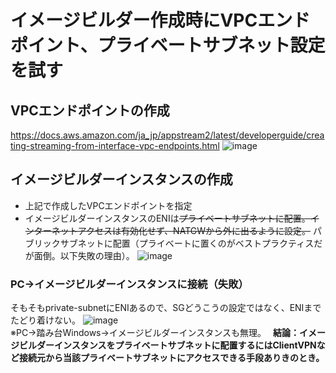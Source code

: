 # イメージビルダー作成時にVPCエンドポイント、プライベートサブネット設定を試す

## VPCエンドポイントの作成
  
https://docs.aws.amazon.com/ja_jp/appstream2/latest/developerguide/creating-streaming-from-interface-vpc-endpoints.html
![image](https://user-images.githubusercontent.com/60077121/94648628-e5dfe780-032d-11eb-8902-9d8f0c40884a.png)

## イメージビルダーインスタンスの作成
- 上記で作成したVPCエンドポイントを指定
- イメージビルダーインスタンスのENIは~~プライベートサブネットに配置。インターネットアクセスは有効化せず、NATGWから外に出るように設定。~~  パブリックサブネットに配置（プライベートに置くのがベストプラクティスだが面倒。以下失敗の理由）。
![image](https://user-images.githubusercontent.com/60077121/94655956-5c82e200-033a-11eb-92bf-cf6621718b54.png)


### PC->イメージビルダーインスタンスに接続（失敗）
そもそもprivate-subnetにENIあるので、SGどうこうの設定ではなく、ENIまでたどり着けない。
![image](https://user-images.githubusercontent.com/60077121/94653423-83d7b000-0336-11eb-9a7f-b4774ac05673.png)  
※PC->踏み台Windows->イメージビルダーインスタンスも無理。　
**結論：イメージビルダーインスタンスをプライベートサブネットに配置するにはClientVPNなど接続元から当該プライベートサブネットにアクセスできる手段ありきのとき。**

